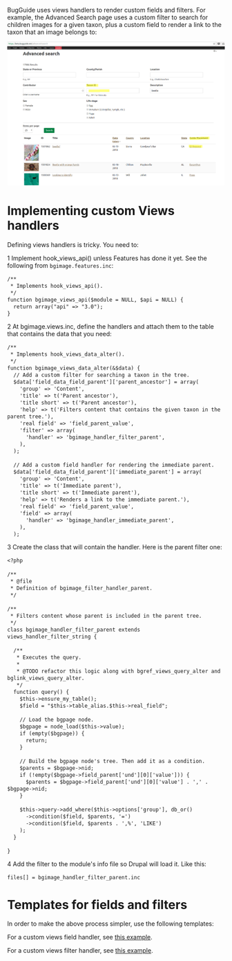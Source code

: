 BugGuide uses views handlers to render custom fields and filters. For example, the Advanced Search page uses a custom filter to search for children images for a given taxon, plus a custom field to render a
link to the taxon that an image belongs to:

![views_handler_example.png](images/views_handler_example.png)

# Implementing custom Views handlers

Defining views handlers is tricky. You need to:

1 Implement hook_views_api() unless Features has done it yet. See the following
from `bgimage.features.inc`:

```
/**
 * Implements hook_views_api().
 */
function bgimage_views_api($module = NULL, $api = NULL) {
  return array("api" => "3.0");
}
```

2 At bgimage.views.inc, define the handlers and attach them to the table that contains the data
   that you need:

```
/**
 * Implements hook_views_data_alter().
 */
function bgimage_views_data_alter(&$data) {
  // Add a custom filter for searching a taxon in the tree.
  $data['field_data_field_parent']['parent_ancestor'] = array(
    'group' => 'Content',
    'title' => t('Parent ancestor'),
    'title short' => t('Parent ancestor'),
    'help' => t('Filters content that contains the given taxon in the parent tree.'),
    'real field' => 'field_parent_value',
    'filter' => array(
      'handler' => 'bgimage_handler_filter_parent',
    ),
  );

  // Add a custom field handler for rendering the immediate parent.
  $data['field_data_field_parent']['immediate_parent'] = array(
    'group' => 'Content',
    'title' => t('Immediate parent'),
    'title short' => t('Immediate parent'),
    'help' => t('Renders a link to the immediate parent.'),
    'real field' => 'field_parent_value',
    'field' => array(
      'handler' => 'bgimage_handler_immediate_parent',
    ),
  );
```

3 Create the class that will contain the handler. Here is the parent filter one:

```
<?php

/**
 * @file
 * Definition of bgimage_filter_handler_parent.
 */

/**
 * Filters content whose parent is included in the parent tree.
 */
class bgimage_handler_filter_parent extends views_handler_filter_string {

  /**
   * Executes the query.
   *
   * @TODO refactor this logic along with bgref_views_query_alter and bglink_views_query_alter.
   */
  function query() {
    $this->ensure_my_table();
    $field = "$this->table_alias.$this->real_field";

    // Load the bgpage node.
    $bgpage = node_load($this->value);
    if (empty($bgpage)) {
      return;
    }

    // Build the bgpage node's tree. Then add it as a condition.
    $parents = $bgpage->nid;
    if (!empty($bgpage->field_parent['und'][0]['value'])) {
      $parents = $bgpage->field_parent['und'][0]['value'] . ',' . $bgpage->nid;
    }

    $this->query->add_where($this->options['group'], db_or()
      ->condition($field, $parents, '=')
      ->condition($field, $parents . ',%', 'LIKE')
    );
  }

}
```

4 Add the filter to the module's info file so Drupal will load it. Like this:

```
files[] = bgimage_handler_filter_parent.inc
```

# Templates for fields and filters
In order to make the above process simpler, use the following templates:

For a custom views field handler, see [this example](https://gist.github.com/juampynr/5816530).

For a custom views filter handler, see [this example](https://gist.github.com/juampynr/27df316e7dab89f02a6d18bbff252bc2).

